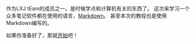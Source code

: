 作为LXJ tEam的成员之一，是时候学点和计算机有关的东西了。
这次来学习一个众多笔记软件都在使用的语言，[Markdown](https://markdown.com.cn/)。
甚至本次的教程也是使用Markdown编写的。

如果你准备好了，那就[开始](准备环境.md)吧！